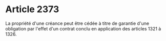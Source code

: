 # Article 2373

La propriété d'une créance peut être cédée à titre de garantie d'une obligation par l'effet d'un contrat conclu en application des articles 1321 à 1326.
